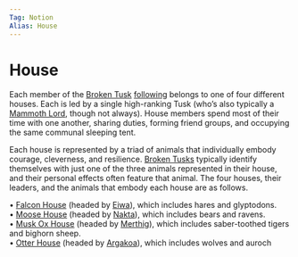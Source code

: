 ```yaml
---
Tag: Notion
Alias: House
---
```

# House
Each member of the [Broken Tusk](Broken-Tusk) [following](following) belongs to one of four different houses. Each is led by a single high-ranking Tusk (who’s also typically a [Mammoth Lord](Mammoth-Lord), though not always). House members spend most of their time with one another, sharing duties, forming friend groups, and occupying the same communal sleeping tent.  

Each house is represented by a triad of animals that individually embody courage, cleverness, and resilience. [Broken Tusks](Broken-Tusk) typically identify themselves with just one of the three animals represented in their house, and their personal effects often feature that animal. The four houses, their leaders, and the animals that embody each house are as follows.

• [Falcon House](Falcon-House) (headed by [Eiwa](Grandfather-Eiwa)), which includes hares and glyptodons.  
• [Moose House](Moose-House) (headed by [Nakta](Nakta-the-Healer)), which includes bears and ravens.  
• [Musk Ox House](Musk-Ox-House) (headed by [Merthig](Merthig-the-Firekeeper)), which includes saber-toothed tigers and bighorn sheep.  
• [Otter House](Otter-House) (headed by [Argakoa](Argakoa-the-Songsinger)), which includes wolves and auroch
